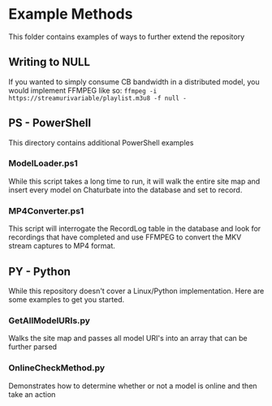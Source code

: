# Example Methods
This folder contains examples of ways to further extend the repository

## Writing to NULL
If you wanted to simply consume CB bandwidth in a distributed model, you would implement FFMPEG like so:
`ffmpeg -i https://streamurivariable/playlist.m3u8 -f null -`

## PS - PowerShell
This directory contains additional PowerShell examples

### ModelLoader.ps1
While this script takes a long time to run, it will walk the entire site map and insert every model on Chaturbate into the database and set to record.

### MP4Converter.ps1
This script will interrogate the RecordLog table in the database and look for recordings that have completed and use FFMPEG to convert the MKV stream captures to MP4 format.

## PY - Python
While this repository doesn't cover a Linux/Python implementation. Here are some examples to get you started.

### GetAllModelURIs.py
Walks the site map and passes all model URI's into an array that can be further parsed

### OnlineCheckMethod.py
Demonstrates how to determine whether or not a model is online and then take an action

